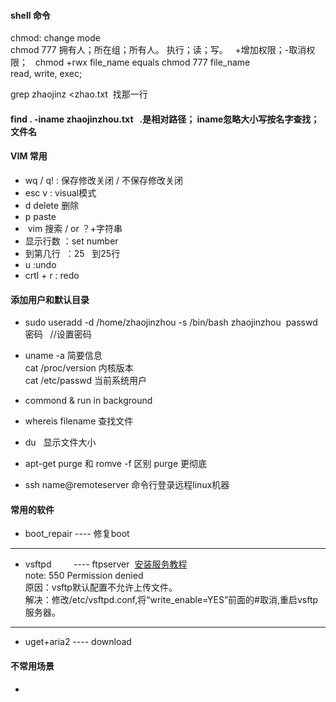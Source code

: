 
#### shell 命令 
chmod: change mode   
chmod 777 拥有人；所在组；所有人。 执行；读；写。  
+增加权限；-取消权限；  
chmod +rwx file_name  equals chmod 777 file_name  
read, write, exec;


grep zhaojinz <zhao.txt  找那一行
 



#### find . -iname zhaojinzhou.txt   .是相对路径； iname忽略大小写按名字查找； 文件名


#### VIM 常用
* wq / q! : 保存修改关闭 / 不保存修改关闭
* esc v : visual模式
* d delete 删除
* p paste
*  vim 搜索 / or ？+字符串
* 显示行数 ：set number
* 到第几行  ：25   到25行
* u :undo
* crtl + r :  redo 
#### 添加用户和默认目录
* sudo useradd -d /home/zhaojinzhou -s /bin/bash zhaojinzhou 
  passwd 密码    //设置密码  

* uname -a 简要信息  
  cat /proc/version 内核版本  
  cat /etc/passwd 当前系统用户

* commond & run in background

* whereis filename 查找文件

* du  
 显示文件大小  
   
* apt-get purge 和 romve -f 区别 purge 更彻底

* ssh name@remoteserver 命令行登录远程linux机器

#### 常用的软件
* boot_repair    ---- 修复boot  

----  

* vsftpd         ---- ftpserver  [安装服务教程](http://www.krizna.com/ubuntu/setup-ftp-server-on-ubuntu-14-04-vsftpd/)  
  note:
  550 Permission denied  
  原因：vsftp默认配置不允许上传文件。  
  解决：修改/etc/vsftpd.conf,将“write_enable=YES”前面的#取消,重启vsftp服务器。  

----

* uget+aria2     ---- download


#### 不常用场景

* 
